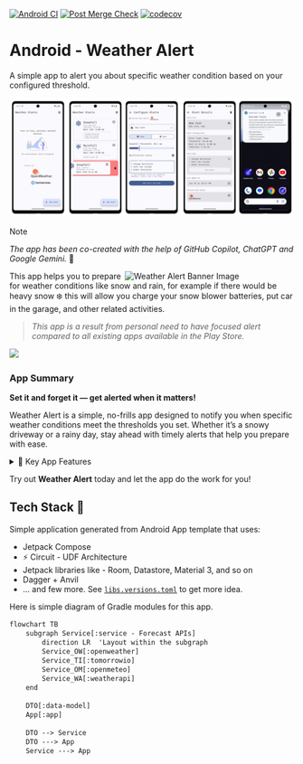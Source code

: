 [![Android CI](https://github.com/hossain-khan/android-weather-alert/actions/workflows/android.yml/badge.svg)](https://github.com/hossain-khan/android-weather-alert/actions/workflows/android.yml) [![Post Merge Check](https://github.com/hossain-khan/android-weather-alert/actions/workflows/android-lint.yml/badge.svg)](https://github.com/hossain-khan/android-weather-alert/actions/workflows/android-lint.yml) [![codecov](https://codecov.io/gh/hossain-khan/android-weather-alert/graph/badge.svg?token=09IAE88BBC)](https://codecov.io/gh/hossain-khan/android-weather-alert)

# Android - Weather Alert
A simple app to alert you about specific weather condition based on your configured threshold.

![](resources/banner-art/app-screenshot-array.png)

> [!NOTE]  
> _The app has been co-created with the help of GitHub Copilot, ChatGPT and Google Gemini._ 🤖


<img width="300" align="right" src="https://github.com/user-attachments/assets/79dc8278-9e12-4325-a16d-0e2ab89b3e3a" alt="Weather Alert Banner Image">

This app helps you to prepare for weather conditions like snow and rain, for example if there would be heavy snow ❄️ 
this will allow you charge your snow blower batteries, put car in the garage, and other related activities.

> _This app is a result from personal need to have focused alert compared to all existing apps available in the Play Store._


<a href="https://play.google.com/store/apps/details?id=dev.hossain.weatheralert&pcampaignid=web_share" target="_blank"><img src="resources/google-play/GetItOnGooglePlay_Badge_Web_color_English.png" height="45"></a>

### **App Summary**  
**Set it and forget it — get alerted when it matters!**  

Weather Alert is a simple, no-frills app designed to notify you when specific weather conditions meet the thresholds you set. Whether it’s a snowy driveway or a rainy day, stay ahead with timely alerts that help you prepare with ease.  

<details>
<summary>🎨 Key App Features</summary>

🌨 **Custom Alerts for Specific Weather Conditions:**  
Set thresholds for snowfall or rainfall (e.g., 5cm snow, 10mm rain) and receive notifications only when they’re met.  

🌐 **Choose Your Data Source:**  
Pick between **OpenWeatherMap** and **Tomorrow.io** for reliable and accurate forecasts.  

🔑 **Add Your Own API Key:**  
Ensure uninterrupted service by using your own API key for weather data.  

⏰ **Set Your Alert Frequency:**  
Control how often the app checks for weather updates—every 6, 12, or 18 hours—so you get timely notifications without unnecessary checks.  

📲 **Rich Notifications:**  
Receive simple, clear notifications with all the details you need to take action.  

🛠 **Minimalist Interface:**  
Easily configure and view your alerts in a simple, intuitive tile-based design.  

**Why Choose Weather Alert?**  
- Focused on delivering only what you need: alerts that meet your criteria.  
- Lightweight and efficient, with no unnecessary extras.  
- Built for people who want actionable weather notifications, hassle-free.  
</details>

Try out **Weather Alert** today and let the app do the work for you!  

## Tech Stack 📱
Simple application generated from Android App template that uses:
* Jetpack Compose
* ⚡️ Circuit - UDF Architecture
* Jetpack libraries like - Room, Datastore, Material 3, and so on
* Dagger + Anvil
* ... and few more. See [`libs.versions.toml`](https://github.com/hossain-khan/android-weather-alert/blob/main/gradle/libs.versions.toml) to get more idea.

Here is simple diagram of Gradle modules for this app.

```mermaid
flowchart TB
    subgraph Service[:service - Forecast APIs]
        direction LR  'Layout within the subgraph
        Service_OW[:openweather]
        Service_TI[:tomorrowio]
        Service_OM[:openmeteo]
        Service_WA[:weatherapi]
    end

    DTO[:data-model]
    App[:app]

    DTO --> Service
    DTO ---> App
    Service ---> App
```
